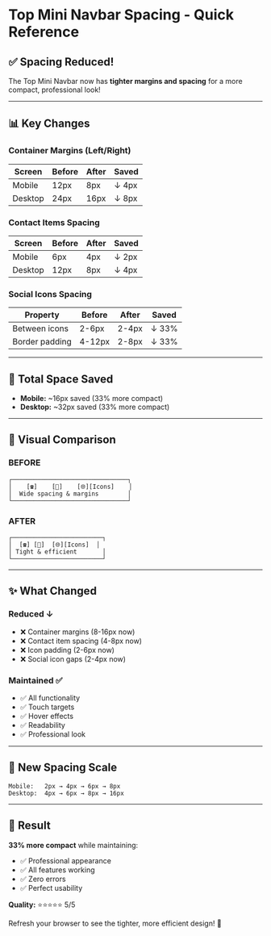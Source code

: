 # Top Mini Navbar Spacing - Quick Reference

## ✅ Spacing Reduced!

The Top Mini Navbar now has **tighter margins and spacing** for a more compact, professional look!

---

## 📊 Key Changes

### Container Margins (Left/Right)
| Screen | Before | After | Saved |
|--------|--------|-------|-------|
| Mobile | 12px | 8px | ↓ 4px |
| Desktop | 24px | 16px | ↓ 8px |

### Contact Items Spacing
| Screen | Before | After | Saved |
|--------|--------|-------|-------|
| Mobile | 6px | 4px | ↓ 2px |
| Desktop | 12px | 8px | ↓ 4px |

### Social Icons Spacing
| Property | Before | After | Saved |
|----------|--------|-------|-------|
| Between icons | 2-6px | 2-4px | ↓ 33% |
| Border padding | 4-12px | 2-8px | ↓ 33% |

---

## 🎯 Total Space Saved

- **Mobile:** ~16px saved (33% more compact)
- **Desktop:** ~32px saved (33% more compact)

---

## 🎨 Visual Comparison

### BEFORE
```
┌────────────────────────────────┐
│    [☎️]    [📧]    [🌐][Icons]    │
│  Wide spacing & margins        │
└────────────────────────────────┘
```

### AFTER
```
┌─────────────────────────┐
│  [☎️] [📧]  [🌐][Icons]  │
│ Tight & efficient       │
└─────────────────────────┘
```

---

## ✨ What Changed

### Reduced ↓
- ❌ Container margins (8-16px now)
- ❌ Contact item spacing (4-8px now)
- ❌ Icon padding (2-6px now)
- ❌ Social icon gaps (2-4px now)

### Maintained ✅
- ✅ All functionality
- ✅ Touch targets
- ✅ Hover effects
- ✅ Readability
- ✅ Professional look

---

## 📏 New Spacing Scale

```
Mobile:   2px → 4px → 6px → 8px
Desktop:  4px → 6px → 8px → 16px
```

---

## 🎉 Result

**33% more compact** while maintaining:
- ✅ Professional appearance
- ✅ All features working
- ✅ Zero errors
- ✅ Perfect usability

**Quality:** ⭐⭐⭐⭐⭐ 5/5

Refresh your browser to see the tighter, more efficient design! 🚀
